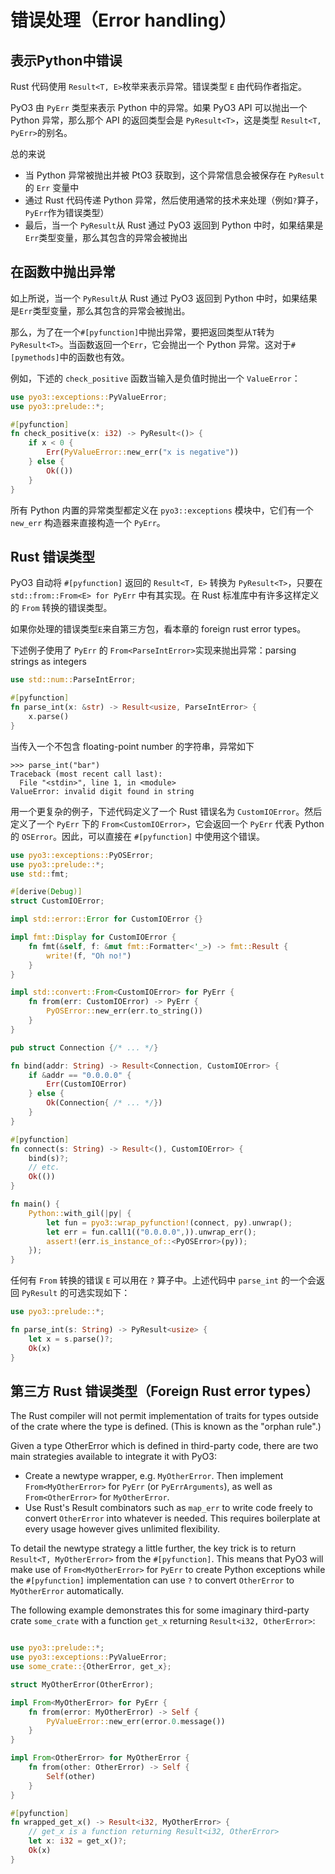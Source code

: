 # 错误处理（Error handling）

## 表示Python中错误

Rust 代码使用 `Result<T, E>`枚举来表示异常。错误类型 `E` 由代码作者指定。

PyO3 由 `PyErr` 类型来表示 Python 中的异常。如果 PyO3 API 可以抛出一个 Python 异常，那么那个 API 的返回类型会是 `PyResult<T>`，这是类型 `Result<T, PyErr>`的别名。

总的来说
- 当 Python 异常被抛出并被 PtO3 获取到，这个异常信息会被保存在 `PyResult` 的 `Err` 变量中
- 通过 Rust 代码传递 Python 异常，然后使用通常的技术来处理（例如`?`算子，`PyErr`作为错误类型）
- 最后，当一个 `PyResult`从 Rust 通过 PyO3 返回到 Python 中时，如果结果是`Err`类型变量，那么其包含的异常会被抛出

## 在函数中抛出异常

如上所说，当一个 `PyResult`从 Rust 通过 PyO3 返回到 Python 中时，如果结果是`Err`类型变量，那么其包含的异常会被抛出。

那么，为了在一个`#[pyfunction]`中抛出异常，要把返回类型从`T`转为`PyResult<T>`。当函数返回一个`Err`，它会抛出一个 Python 异常。这对于`#[pymethods]`中的函数也有效。

例如，下述的 `check_positive` 函数当输入是负值时抛出一个 `ValueError`：

```rust
use pyo3::exceptions::PyValueError;
use pyo3::prelude::*;

#[pyfunction]
fn check_positive(x: i32) -> PyResult<()> {
    if x < 0 {
        Err(PyValueError::new_err("x is negative"))
    } else {
        Ok(())
    }
}
```

所有 Python 内置的异常类型都定义在 `pyo3::exceptions` 模块中，它们有一个 `new_err` 构造器来直接构造一个 `PyErr`。

## Rust 错误类型

PyO3 自动将 `#[pyfunction]` 返回的 `Result<T, E>` 转换为 `PyResult<T>`，只要在 `std::from::From<E> for PyErr` 中有其实现。在 Rust 标准库中有许多这样定义的 `From` 转换的错误类型。

如果你处理的错误类型`E`来自第三方包，看本章的 foreign rust error types。

下述例子使用了 `PyErr` 的 `From<ParseIntError>`实现来抛出异常：parsing strings as integers
```rust
use std::num::ParseIntError;

#[pyfunction]
fn parse_int(x: &str) -> Result<usize, ParseIntError> {
    x.parse()
}
```

当传入一个不包含 floating-point number 的字符串，异常如下

```console
>>> parse_int("bar")
Traceback (most recent call last):
  File "<stdin>", line 1, in <module>
ValueError: invalid digit found in string
```

用一个更复杂的例子，下述代码定义了一个 Rust 错误名为 `CustomIOError`。然后定义了一个 `PyErr` 下的 `From<CustomIOError>`，它会返回一个 `PyErr` 代表 Python 的 `OSError`。因此，可以直接在 `#[pyfunction]` 中使用这个错误。

```rust
use pyo3::exceptions::PyOSError;
use pyo3::prelude::*;
use std::fmt;

#[derive(Debug)]
struct CustomIOError;

impl std::error::Error for CustomIOError {}

impl fmt::Display for CustomIOError {
    fn fmt(&self, f: &mut fmt::Formatter<'_>) -> fmt::Result {
        write!(f, "Oh no!")
    }
}

impl std::convert::From<CustomIOError> for PyErr {
    fn from(err: CustomIOError) -> PyErr {
        PyOSError::new_err(err.to_string())
    }
}

pub struct Connection {/* ... */}

fn bind(addr: String) -> Result<Connection, CustomIOError> {
    if &addr == "0.0.0.0" {
        Err(CustomIOError)
    } else {
        Ok(Connection{ /* ... */})
    }
}

#[pyfunction]
fn connect(s: String) -> Result<(), CustomIOError> {
    bind(s)?;
    // etc.
    Ok(())
}

fn main() {
    Python::with_gil(|py| {
        let fun = pyo3::wrap_pyfunction!(connect, py).unwrap();
        let err = fun.call1(("0.0.0.0",)).unwrap_err();
        assert!(err.is_instance_of::<PyOSError>(py));
    });
}
```

任何有 `From` 转换的错误 `E` 可以用在 `?` 算子中。上述代码中 `parse_int` 的一个会返回 `PyResult` 的可选实现如下：
```rust
use pyo3::prelude::*;

fn parse_int(s: String) -> PyResult<usize> {
    let x = s.parse()?;
    Ok(x)
}
```

## 第三方 Rust 错误类型（Foreign Rust error types）

The Rust compiler will not permit implementation of traits for types outside of the crate where the type is defined. (This is known as the "orphan rule".)

Given a type OtherError which is defined in third-party code, there are two main strategies available to integrate it with PyO3:

- Create a newtype wrapper, e.g. `MyOtherError`. Then implement `From<MyOtherError>` for `PyErr` (or `PyErrArguments`), as well as `From<OtherError>` for `MyOtherError`.
- Use Rust's Result combinators such as `map_err` to write code freely to convert `OtherError` into whatever is needed. This requires boilerplate at every usage however gives unlimited flexibility.

To detail the newtype strategy a little further, the key trick is to return `Result<T, MyOtherError>` from the `#[pyfunction]`. This means that PyO3 will make use of `From<MyOtherError>` for `PyErr` to create Python exceptions while the `#[pyfunction]` implementation can use `?` to convert `OtherError` to `MyOtherError` automatically.

The following example demonstrates this for some imaginary third-party crate `some_crate` with a function `get_x` returning `Result<i32, OtherError>`:

```rust

use pyo3::prelude::*;
use pyo3::exceptions::PyValueError;
use some_crate::{OtherError, get_x};

struct MyOtherError(OtherError);

impl From<MyOtherError> for PyErr {
    fn from(error: MyOtherError) -> Self {
        PyValueError::new_err(error.0.message())
    }
}

impl From<OtherError> for MyOtherError {
    fn from(other: OtherError) -> Self {
        Self(other)
    }
}

#[pyfunction]
fn wrapped_get_x() -> Result<i32, MyOtherError> {
    // get_x is a function returning Result<i32, OtherError>
    let x: i32 = get_x()?;
    Ok(x)
}
```